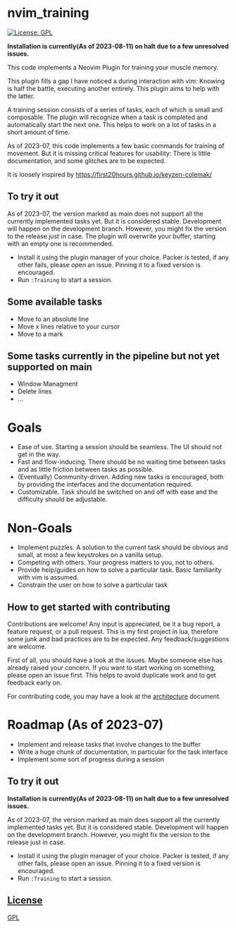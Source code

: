 # nvim_training

[![License: GPL](https://img.shields.io/badge/License-GPL-brightgreen.svg)](https://opensource.org/license/gpl-3-0/)


**Installation is currently(As of 2023-08-11) on halt due to a few unresolved issues.**

This code implements a Neovim Plugin for training your muscle memory.

This plugin fills a gap I have noticed a during interaction with vim:
Knowing is half the battle, executing another entirely.
This plugin aims to help with the latter.

A training session consists of a series of tasks, each of which is small and composable.
The plugin will recognize when a task is completed and automatically start the next one.
This helps to work on a lot of tasks in a short amount of time.

As of 2023-07, this code implements a few basic commands for training of movement.
But it is missing critical features for usability: There is little documentation, and some glitches are to be expected.

It is loosely inspired by https://first20hours.github.io/keyzen-colemak/

## To try it out

As of 2023-07, the version marked as main does not support all the currently implemented tasks yet.
But it is considered stable. Development will happen on the development branch.
However, you might fix the version to the release just in case.
The plugin will overwrite your buffer, starting with an empty one is recommended.

- Install it using the plugin manager of your choice. Packer is tested, if any other fails, please open an issue. Pinning it to a fixed version is encouraged.
- Run `:Training` to start a session.

## Some available tasks 
- Move to an absolute line
- Move x lines relative to your cursor 
- Move to a mark 

## Some tasks currently in the pipeline but not yet supported on main 
- Window Managment
- Delete lines 
- ...

# Goals 
- Ease of use. Starting a session should be seamless. The UI should not get in the way.
- Fast and flow-inducing. There should be no waiting time between tasks and as little friction between tasks as possible.
- (Eventually) Community-driven. Adding new tasks is encouraged, both by providing the interfaces and the documentation required.
- Customizable. Task should be switched on and off with ease and the difficulty should be adjustable.

# Non-Goals
- Implement puzzles. A solution to the current task should be obvious and small, at most a few keystrokes on a vanilla setup.
- Competing with others. Your progress matters to you, not to others. 
- Provide help/guides on how to solve a particular task. Basic familiarity with vim is assumed.
- Constrain the user on how to solve a particular task


## How to get started with contributing
Contributions are welcome! Any input is appreciated, be it a bug report, a feature request, or a pull request.
This is my first project in lua, therefore some junk and bad practices are to be expected. Any feedback/suggestions
are welcome. 

First of all, you should have a look at the issues. Maybe someone else has already raised your concern.
If you want to start working on something, please open an issue first. This helps to avoid duplicate work and to get feedback early on.

For contributing code, you may have a look at the [architecture](docs/architecture.md) document. 

# Roadmap (As of 2023-07)
- Implement and release tasks that involve changes to the buffer
- Write a huge chunk of documentation, in particular for the task interface
- Implement some sort of progress during a session

## To try it out

**Installation is currently(As of 2023-08-11) on halt due to a few unresolved issues.**

As of 2023-07, the version marked as main does support all the currently implemented tasks yet.
But it is considered stable. Development will happen on the development branch.
However, you might fix the version to the release just in case.

- Install it using the plugin manager of your choice. Packer is tested, if any other fails, please open an issue. Pinning it to a fixed version is encouraged.
- Run `:Training` to start a session.

## [License](/LICENSE)
[GPL](LICENSE)